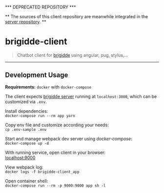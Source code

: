 *** DEPRECATED REPOSITORY ***

** The sources of this client repository are meanwhile integrated in the
[server repository](https://github.com/simbo/brigidde). **


brigidde-client
===============

> Chatbot client for [brigidde](https://github.com/simbo/brigidde) using angular, pug, stylus,…

---

## Development Usage

**Requirements:** `docker` with `docker-compose`

The client expects [brigidde server](https://github.com/simbo/brigidde)
running at `localhost:3000`, which can be customized via `.env`.

Install dependencies:  
`docker-compose run --rm app yarn`

Copy env file and customize according your needs:  
`cp .env-sample .env`

Start and manage webpack dev server using *docker-compose*:  
`docker-compose up -d`

With running service, open client in your browser:  
[localhost:9000](http://localhost:9000/)

View webpack log:  
`docker logs -f brigidde-client_app`

Open container shell:  
`docker-compose run --rm -p 9000:9000 app sh -l`
